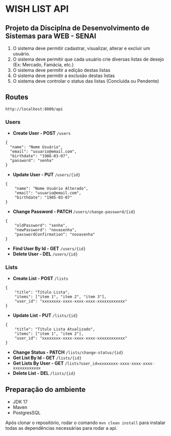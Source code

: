 # **WISH LIST API**


## **Projeto da Disciplna de Desenvolvimento de Sistemas para WEB - SENAI**

1. O sistema deve permitir cadastrar, visualizar, alterar e excluir um usuário.
2. O sistema deve permitir que cada usuário crie diversas listas de desejo (Ex: Mercado, Famácia, etc.)
3. O sistema deve permitir a edição destas listas
4. O sistema deve permitir a exclusão destas listas
5. O sistema deve controlar o status das listas (Concluída ou Pendente)

## **Routes**
`http://localhost:8080/api`

### **Users**

* **Create User - POST** `/users`
```
{
  "name": "Nome Usuário",
  "email": "usuario@email.com",
  "birthdate": "1986-03-07",
  "password": "senha"
}
```
* **Update User - PUT** `/users/{id}`
```
{
	"name": "Nome Usuário Alterado",
	"email": "usuario@email.com",
	"birthdate": "1985-03-07"
}
```
* **Change Password - PATCH** `/users/change-password/{id}`
```
{
	"oldPassword": "senha",
	"newPassword": "novasenha",
	"passwordConfirmation": "novasenha"
}
```
* **Find User By Id - GET** `/users/{id}`
* **Delete User - DEL** `/users/{id}`

### **Lists**

* **Create List - POST** `/lists`
```
{
	"title": "Título Lista",
	"items": ["item 1", "item 2", "item 3"],
	"user_id": "xxxxxxxx-xxxx-xxxx-xxxx-xxxxxxxxxxxx"
}
```
* **Update List - PUT** `/lists/{id}`
```
{
	"title": "Título Lista Atualizado",
	"items": ["item 1", "item 2"],
	"user_id": "xxxxxxxx-xxxx-xxxx-xxxx-xxxxxxxxxxxx"
}
```
* **Change Status - PATCH** `/lists/change-status/{id}`
* **Get List By Id - GET** `/lists/{id}`
* **Get Lists By User - GET** `/lists?user_id=xxxxxxxx-xxxx-xxxx-xxxx-xxxxxxxxxxxx`
* **Delete List - DEL** `/lists/{id}`

## Preparação do ambiente
* JDK 17
* Maven
* PostgresSQL

Após clonar o repositório, rodar o comando `mvn clean install` para instalar todas as dependências necessárias para rodar a api.